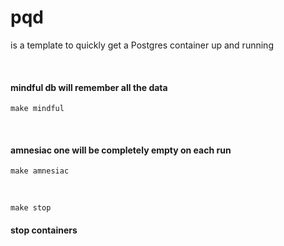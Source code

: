 # pqd
is a template to quickly get a Postgres container up and running

<br/>

#### mindful db will remember all the data

```
make mindful
```

<br/>

#### amnesiac one will be completely empty on each run
```
make amnesiac
```

<br/>

```
make stop
```
#### stop containers